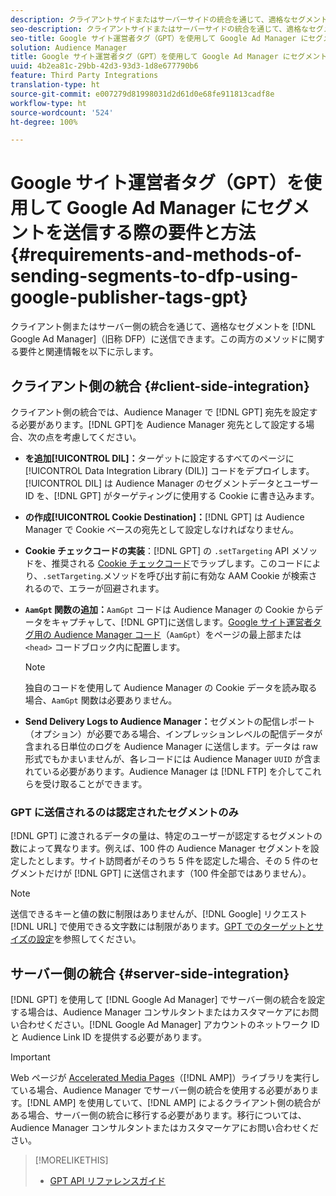 ```yaml
---
description: クライアントサイドまたはサーバーサイドの統合を通じて、適格なセグメントを Google Ad Manager に送信できます。この両方のメソッドに関する要件と関連情報を以下に示します。
seo-description: クライアントサイドまたはサーバーサイドの統合を通じて、適格なセグメントを Google Ad Manager に送信できます。この両方のメソッドに関する要件と関連情報を以下に示します。
seo-title: Google サイト運営者タグ（GPT）を使用して Google Ad Manager にセグメントを送信する際の要件と方法
solution: Audience Manager
title: Google サイト運営者タグ（GPT）を使用して Google Ad Manager にセグメントを送信する際の要件と方法
uuid: 4b2ea81c-29bb-42d3-93d3-1d8e677790b6
feature: Third Party Integrations
translation-type: ht
source-git-commit: e007279d81998031d2d61d0e68fe911813cadf8e
workflow-type: ht
source-wordcount: '524'
ht-degree: 100%

---
```



# Google サイト運営者タグ（GPT）を使用して Google Ad Manager にセグメントを送信する際の要件と方法 {#requirements-and-methods-of-sending-segments-to-dfp-using-google-publisher-tags-gpt}

クライアント側またはサーバー側の統合を通じて、適格なセグメントを [!DNL Google Ad Manager]（旧称 DFP）に送信できます。この両方のメソッドに関する要件と関連情報を以下に示します。

## クライアント側の統合 {#client-side-integration}

クライアント側の統合では、Audience Manager で [!DNL GPT] 宛先を設定する必要があります。[!DNL GPT]を Audience Manager 宛先として設定する場合、次の点を考慮してください。

* **を追加[!UICONTROL DIL]：**&#x200B;ターゲットに設定するすべてのページに [!UICONTROL Data Integration Library (DIL)] コードをデプロイします。[!UICONTROL DIL] は Audience Manager のセグメントデータとユーザー ID を、[!DNL GPT] がターゲティングに使用する Cookie に書き込みます。

* **の作成[!UICONTROL Cookie Destination]：**[!DNL GPT] は Audience Manager で Cookie ベースの宛先として設定しなければなりません。

* **Cookie チェックコードの実装**：[!DNL GPT] の `.setTargeting` API メソッドを、推奨される [Cookie チェックコード](../../integration/gpt-aam-destination/gpt-aam-modify-api.md)でラップします。このコードにより、`.setTargeting`.メソッドを呼び出す前に有効な AAM Cookie が検索されるので、エラーが回避されます。

* **`AamGpt` 関数の追加：**`AamGpt` コードは Audience Manager の Cookie からデータをキャプチャして、[!DNL GPT]に送信します。[Google サイト運営者タグ用の Audience Manager コード](../../integration/gpt-aam-destination/gpt-aam-aamgpt-code.md)（`AamGpt`）をページの最上部または `<head>` コードブロック内に配置します。

   >[!NOTE]
   >
   >独自のコードを使用して Audience Manager の Cookie データを読み取る場合、`AamGpt` 関数は必要ありません。

* **Send Delivery Logs to Audience Manager：**&#x200B;セグメントの配信レポート（オプション）が必要である場合、インプレッションレベルの配信データが含まれる日単位のログを Audience Manager に送信します。データは raw 形式でもかまいませんが、各レコードには Audience Manager `UUID` が含まれている必要があります。Audience Manager は [!DNL FTP] を介してこれらを受け取ることができます。

### GPT に送信されるのは認定されたセグメントのみ

[!DNL GPT] に渡されるデータの量は、特定のユーザーが認定するセグメントの数によって異なります。例えば、100 件の Audience Manager セグメントを設定したとします。サイト訪問者がそのうち 5 件を認定した場合、その 5 件のセグメントだけが [!DNL GPT] に送信されます（100 件全部ではありません）。

>[!NOTE]
>
>送信できるキーと値の数に制限はありませんが、[!DNL Google] リクエスト [!DNL URL] で使用できる文字数には制限があります。[GPT でのターゲットとサイズの設定](https://support.google.com/dfp_premium/bin/answer.py?hl=ja&amp;answer=1697712)を参照してください。

## サーバー側の統合 {#server-side-integration}

[!DNL GPT] を使用して [!DNL Google Ad Manager] でサーバー側の統合を設定する場合は、Audience Manager コンサルタントまたはカスタマーケアにお問い合わせください。[!DNL Google Ad Manager] アカウントのネットワーク ID と Audience Link ID を提供する必要があります。

>[!IMPORTANT]
>
>Web ページが [Accelerated Media Pages](https://www.ampproject.org/)（[!DNL AMP]）ライブラリを実行している場合、Audience Manager でサーバー側の統合を使用する必要があります。[!DNL AMP] を使用していて、[!DNL AMP] によるクライアント側の統合がある場合、サーバー側の統合に移行する必要があります。移行については、Audience Manager コンサルタントまたはカスタマーケアにお問い合わせください。

>[!MORELIKETHIS]
>
>* [GPT API リファレンスガイド](https://support.google.com/dfp_premium/bin/answer.py?hl=ja&amp;answer=1650154)

